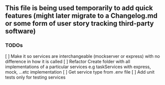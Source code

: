 ## This file is being used temporarily to add quick features (might later migrate to a Changelog.md or some form of user story tracking third-party software)

### TODOs
[ ] Make it so services are interchangeable (mockserver or express) with no difference in how it is called
[ ] Refactor Create folder with all implementations of a particular services e.g taskServices with express, mock, ...etc implementation
[ ] Get service type from .env file
[ ] Add unit tests only for testing services